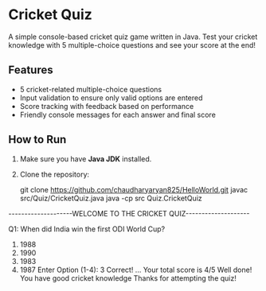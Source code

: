 # Cricket Quiz

A simple console-based cricket quiz game written in Java. Test your cricket knowledge with 5 multiple-choice questions and see your score at the end!

## Features
- 5 cricket-related multiple-choice questions
- Input validation to ensure only valid options are entered
- Score tracking with feedback based on performance
- Friendly console messages for each answer and final score

## How to Run
1. Make sure you have **Java JDK** installed.
2. Clone the repository:
 
   git clone https://github.com/chaudharyaryan825/HelloWorld.git
   javac src/Quiz/CricketQuiz.java
   java -cp src Quiz.CricketQuiz

   
--------------------WELCOME TO THE CRICKET QUIZ--------------------


Q1: When did India win the first ODI World Cup?
1) 1988
2) 1990
3) 1983
4) 1987
Enter Option (1-4): 3
Correct!
...
Your total score is 4/5
Well done! You have good cricket knowledge
Thanks for attempting the quiz!

